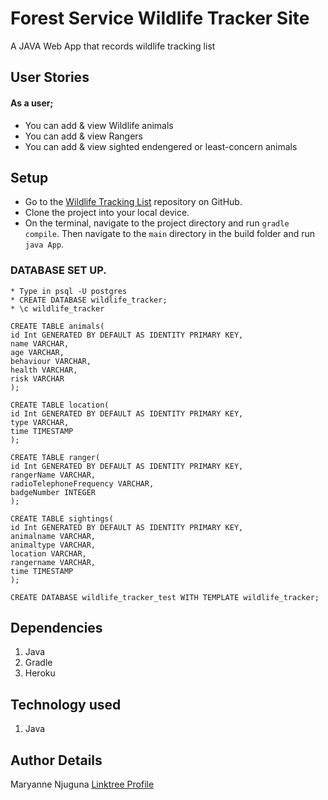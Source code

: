 # Forest Service Wildlife Tracker Site
A JAVA Web App that records wildlife tracking list

## User Stories 
#### As a user;
- You can add & view Wildlife animals
- You can add & view Rangers
- You can add & view sighted endengered or least-concern animals 



## Setup
* Go to the [Wildlife Tracking List](https://github.com/themaryanjuguna/wildlife-trackinglist.git) repository on GitHub.
* Clone the project into your local device.
* On the terminal, navigate to the project directory and run `gradle compile`. Then navigate to the `main` directory in the build folder and run `java App`.

### DATABASE SET UP.
```
* Type in psql -U postgres
* CREATE DATABASE wildlife_tracker;
* \c wildlife_tracker 

CREATE TABLE animals(
id Int GENERATED BY DEFAULT AS IDENTITY PRIMARY KEY,
name VARCHAR,
age VARCHAR,
behaviour VARCHAR,
health VARCHAR,
risk VARCHAR
);

CREATE TABLE location(
id Int GENERATED BY DEFAULT AS IDENTITY PRIMARY KEY,
type VARCHAR,
time TIMESTAMP
);

CREATE TABLE ranger(
id Int GENERATED BY DEFAULT AS IDENTITY PRIMARY KEY,
rangerName VARCHAR,
radioTelephoneFrequency VARCHAR,
badgeNumber INTEGER
);

CREATE TABLE sightings(
id Int GENERATED BY DEFAULT AS IDENTITY PRIMARY KEY,
animalname VARCHAR,
animaltype VARCHAR,
location VARCHAR,
rangername VARCHAR,
time TIMESTAMP
);

CREATE DATABASE wildlife_tracker_test WITH TEMPLATE wildlife_tracker;
```

## Dependencies
1. Java
2. Gradle
3. Heroku

## Technology used
1. Java

## Author Details
Maryanne Njuguna [Linktree Profile](https://linktr.ee/themaryanjuguna)